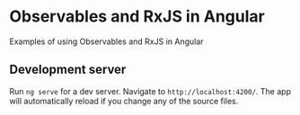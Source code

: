 # Observables and RxJS in Angular

Examples of using Observables and RxJS in Angular

## Development server

Run `ng serve` for a dev server. Navigate to `http://localhost:4200/`. The app will automatically reload if you change any of the source files.


